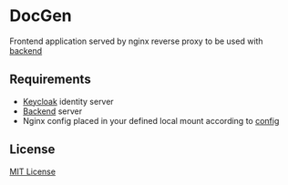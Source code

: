 # DocGen

Frontend application served by nginx reverse proxy to be used with [backend](https://gitlab.com/personal6195204/DocGen)

## Requirements

- [Keycloak](https://www.keycloak.org/) identity server
- [Backend](https://github.com/UgniusFalze/DocGen) server
- Nginx config placed in your defined local mount according to [config](https://github.com/JonasAlfredsson/docker-nginx-certbot/blob/master/docs/good_to_know.md)

## License
[MIT License](https://opensource.org/license/MIT)
